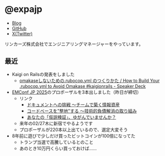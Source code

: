 # @expajp

* [Blog](http://expajp-tech.hatenablog.com/)
* [GitHub](https://github.com/expajp)
* [X(Twitter)](https://twitter.com/expajp)

リンカーズ株式会社でエンジニアリングマネージャーをやっています。

## 最近
* Kaigi on Railsの発表をしました
  * [omakaseしないための\.rubocop\.yml のつくりかた / How to Build Your \.rubocop\.yml to Avoid Omakase \#kaigionrails \- Speaker Deck](https://speakerdeck.com/linkers_tech/how-to-build-your-rubocop-dot-yml-to-avoid-omakase)
* [EMConf JP 2025](https://2025.emconf.jp/)のプロポーザルを3本出しました（昨日が締切）
  * リンク
    * [ドキュメントへの挑戦 ～チームで築く情報資産](https://fortee.jp/emconf-2025/proposal/0a0e157a-a2fb-4d54-917a-421e34470260)
    * [コードベースを"整地"する ～技術的負債解消の取り組み](https://fortee.jp/emconf-2025/proposal/c3a8809e-baf8-4e1a-bfbf-091bb87c42ed)
    * [あなたの「仮説検証」、ゆがんでいませんか？](https://fortee.jp/emconf-2025/proposal/774aaa25-5829-4d60-b5fb-7d51b3b47c73)
  * 来年の02/27木に新宿でやるようです
  * プロポーザルが220本以上出ているので、選定大変そう
* 8年前に遊びで少しだけ買ったビットコインが100倍になってた
  * トランプ当選で高騰しているとのこと
  * あのとき10万円くらい買っておけば……
